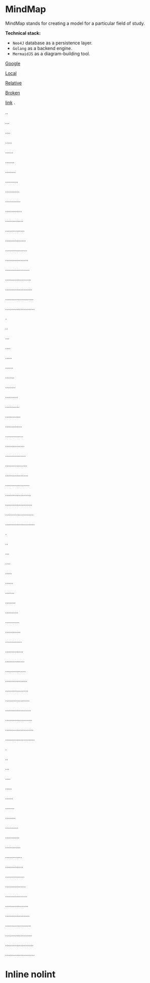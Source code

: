 # MindMap

MindMap stands for creating a model for a particular field of study.

**Technical stack:**
* `Neo4J` database as a persistence layer.
* `Golang` as a backend engine.
* `MermaidJS` as a diagram-building tool. 

[Google](https://google.com)

[Local](/domain/entity)

[Relative](./domain/entity)

[Broken](https://google.com/some-broken/link)

[link](#inline-nolint)
.

..

...

....

.....

......

.......

........

..........

...........

............

.............

..............

...............

................

.................

..................

...................

....................

.....................

......................

.......................

.

..

...

....

.....

......

.......

........

..........

...........

............

.............

..............

...............

................

.................

..................

...................

....................

.....................

......................

.......................

.

..

...

....

.....

......

.......

........

..........

...........

............

.............

..............

...............

................

.................

..................

...................

....................

.....................

......................

.......................

.

..

...

....

.....

......

.......

........

..........

...........

............

.............

..............

...............

................

.................

..................

...................

....................

.....................

......................

.......................


# Inline nolint
